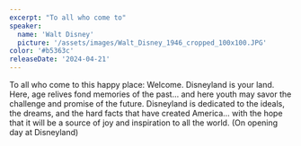 ```yaml
---
excerpt: "To all who come to"
speaker:
  name: 'Walt Disney'
  picture: '/assets/images/Walt_Disney_1946_cropped_100x100.JPG'
color: '#b5363c'
releaseDate: '2024-04-21'
---
```

To all who come to this happy place: Welcome. Disneyland is your land. Here, age relives fond memories of the past... and here youth may savor the challenge and promise of the future. Disneyland is dedicated to the ideals, the dreams, and the hard facts that have created America... with the hope that it will be a source of joy and inspiration to all the world. (On opening day at Disneyland)